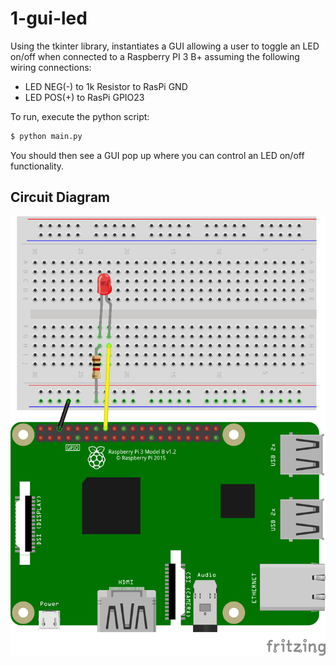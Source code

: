 # 1-gui-led

Using the tkinter library, instantiates a GUI allowing a user to toggle an LED on/off
when connected to a Raspberry PI 3 B+ assuming the following wiring connections:

- LED NEG(-) to 1k Resistor to RasPi GND
- LED POS(+) to RasPi GPIO23

To run, execute the python script:

```bash
$ python main.py
```

You should then see a GUI pop up where you can control an LED on/off functionality.

## Circuit Diagram

![Circuit](img/gui-led.png "Circuit")
